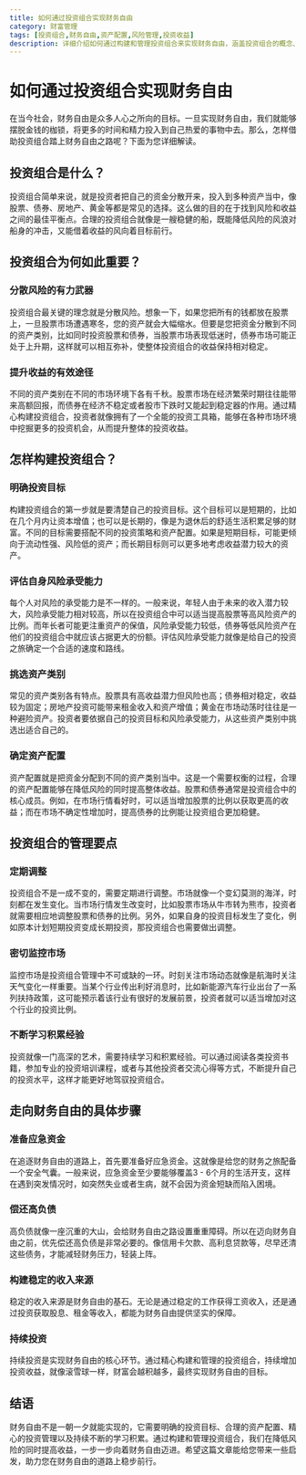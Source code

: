 ```yaml
---
title: 如何通过投资组合实现财务自由
category: 财富管理
tags: [投资组合,财务自由,资产配置,风险管理,投资收益]
description: 详细介绍如何通过构建和管理投资组合来实现财务自由，涵盖投资组合的概念、重要性、构建方法、管理要点以及实现财务自由的具体步骤，为投资者提供实用的指导和建议。
---
```

# 如何通过投资组合实现财务自由
在当今社会，财务自由是众多人心之所向的目标。一旦实现财务自由，我们就能够摆脱金钱的枷锁，将更多的时间和精力投入到自己热爱的事物中去。那么，怎样借助投资组合踏上财务自由之路呢？下面为您详细解读。

## 投资组合是什么？

投资组合简单来说，就是投资者把自己的资金分散开来，投入到多种资产当中，像股票、债券、房地产、黄金等都是常见的选择。这么做的目的在于找到风险和收益之间的最佳平衡点。合理的投资组合就像是一艘稳健的船，既能降低风险的风浪对船身的冲击，又能借着收益的风向着目标前行。

## 投资组合为何如此重要？

### 分散风险的有力武器

投资组合最关键的理念就是分散风险。想象一下，如果您把所有的钱都放在股票上，一旦股票市场遭遇寒冬，您的资产就会大幅缩水。但要是您把资金分散到不同的资产类别，比如同时投资股票和债券，当股票市场表现低迷时，债券市场可能正处于上升期，这样就可以相互弥补，使整体投资组合的收益保持相对稳定。

### 提升收益的有效途径

不同的资产类别在不同的市场环境下各有千秋。股票市场在经济繁荣时期往往能带来高额回报，而债券在经济不稳定或者股市下跌时又能起到稳定器的作用。通过精心构建投资组合，投资者就像拥有了一个全能的投资工具箱，能够在各种市场环境中挖掘更多的投资机会，从而提升整体的投资收益。

## 怎样构建投资组合？

### 明确投资目标

构建投资组合的第一步就是要清楚自己的投资目标。这个目标可以是短期的，比如在几个月内让资本增值；也可以是长期的，像是为退休后的舒适生活积累足够的财富。不同的目标需要搭配不同的投资策略和资产配置。如果是短期目标，可能更倾向于流动性强、风险低的资产；而长期目标则可以更多地考虑收益潜力较大的资产。

### 评估自身风险承受能力

每个人对风险的承受能力是不一样的。一般来说，年轻人由于未来的收入潜力较大，风险承受能力相对较高，所以在投资组合中可以适当提高股票等高风险资产的比例。而年长者可能更注重资产的保值，风险承受能力较低，债券等低风险资产在他们的投资组合中就应该占据更大的份额。评估风险承受能力就像是给自己的投资之旅确定一个合适的速度和路线。

### 挑选资产类别

常见的资产类别各有特点。股票具有高收益潜力但风险也高；债券相对稳定，收益较为固定；房地产投资可能带来租金收入和资产增值；黄金在市场动荡时往往是一种避险资产。投资者要依据自己的投资目标和风险承受能力，从这些资产类别中挑选出适合自己的。

### 确定资产配置

资产配置就是把资金分配到不同的资产类别当中。这是一个需要权衡的过程，合理的资产配置能够在降低风险的同时提高整体收益。股票和债券通常是投资组合中的核心成员。例如，在市场行情看好时，可以适当增加股票的比例以获取更高的收益；而在市场不确定性增加时，提高债券的比例能让投资组合更加稳健。

## 投资组合的管理要点

### 定期调整

投资组合不是一成不变的，需要定期进行调整。市场就像一个变幻莫测的海洋，时刻都在发生变化。当市场行情发生改变时，比如股票市场从牛市转为熊市，投资者就需要相应地调整股票和债券的比例。另外，如果自身的投资目标发生了变化，例如原本计划短期投资变成长期投资，那投资组合也需要做出调整。

### 密切监控市场

监控市场是投资组合管理中不可或缺的一环。时刻关注市场动态就像是航海时关注天气变化一样重要。当某个行业传出利好消息时，比如新能源汽车行业出台了一系列扶持政策，这可能预示着该行业有很好的发展前景，投资者就可以适当增加对这个行业的投资比例。

### 不断学习积累经验

投资就像一门高深的艺术，需要持续学习和积累经验。可以通过阅读各类投资书籍，参加专业的投资培训课程，或者与其他投资者交流心得等方式，不断提升自己的投资水平，这样才能更好地驾驭投资组合。

## 走向财务自由的具体步骤

### 准备应急资金

在追逐财务自由的道路上，首先要准备好应急资金。这就像是给您的财务之旅配备一个安全气囊。一般来说，应急资金至少要能够覆盖3 - 6个月的生活开支，这样在遇到突发情况时，如突然失业或者生病，就不会因为资金短缺而陷入困境。

### 偿还高负债

高负债就像一座沉重的大山，会给财务自由之路设置重重障碍。所以在迈向财务自由之前，优先偿还高负债是非常必要的。像信用卡欠款、高利息贷款等，尽早还清这些债务，才能减轻财务压力，轻装上阵。

### 构建稳定的收入来源

稳定的收入来源是财务自由的基石。无论是通过稳定的工作获得工资收入，还是通过投资获取股息、租金等收入，都能为财务自由提供坚实的保障。

### 持续投资

持续投资是实现财务自由的核心环节。通过精心构建和管理的投资组合，持续增加投资收益，就像滚雪球一样，财富会越积越多，最终实现财务自由的目标。

## 结语

财务自由不是一朝一夕就能实现的，它需要明确的投资目标、合理的资产配置、精心的投资管理以及持续不断的学习积累。通过构建和管理投资组合，我们在降低风险的同时提高收益，一步一步向着财务自由迈进。希望这篇文章能给您带来一些启发，助力您在财务自由的道路上稳步前行。